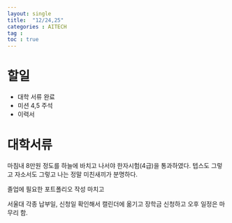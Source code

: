 ```yaml
---
layout: single
title:  "12/24,25"
categories : AITECH
tag : 
toc : true
---
```



# 할일
- 대학 서류 완료
- 미션 4,5 주석
- 이력서 


# 대학서류

마침내 8만원 정도를 하늘에 바치고 나서야 한자시험(4급)을 통과하였다. 텝스도 그렇고 자소서도 그렇고 나는 정말 미친새끼가 분명하다.

졸업에 필요한 포트폴리오 작성 마치고

서울대 각종 납부일, 신청일 확인해서 캘린더에 옮기고 장학금 신청하고 오후 일정은 마무리 함.



